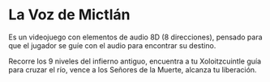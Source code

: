# La Voz de Mictlán

Es un videojuego con elementos de audio 8D (8 direcciones), pensado para que el jugador se guíe con el audio para encontrar su destino.

Recorre los 9 niveles del infierno antiguo, encuentra a tu Xoloitzcuintle guía para cruzar el río, vence a los Señores de la Muerte, alcanza tu liberación.
